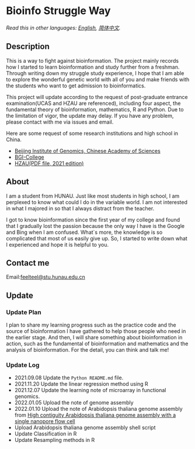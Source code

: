 # Bioinfo Struggle Way

*Read this in other languages: [English](README_en.md), [简体中文](README.md).*

## Description

This is a way to fight against bioinformation. The project mainly records how I started to learn bioinformation and study further from a freshman. Through writing down my struggle study experience, I hope that I am able to explore the wonderful genetic world with all of you and make friends with the students who want to get admission to bioinformatics.

This project will update according to the request of post-graduate entrance examination(UCAS and HZAU are referenced), including four aspect, the fundamental theory of bioinformation, mathematics, R and Python. Due to the limitation of vigor, the update may delay. If you have any problem, please contact with me via issues and email.

Here are some request of some research institutions and high school in China.
- [Beijing Institute of Genomics, Chinese Academy of Sciences](https://admission.ucas.ac.cn/info/ZhaoshengDanweiDetail/9e780c52-baf5-4020-b453-bc4510579559/8016712021)
- [BGI-College](https://admission.ucas.ac.cn/info/ZhaoshengDanweiDetail/9e780c52-baf5-4020-b453-bc4510579559/8009512021)
- [HZAU(PDF file, 2021 edition)](http://yjs.hzau.edu.cn/2021ssml1015.pdf)

## About

I am a student from HUNAU. Just like most students in high school, I am perplexed to know what could I do in the variable world. I am not interested in what I majored in so that I always distract from the teacher.

I got to know bioinformation since the first year of my college and found that I gradually lost the passion because the only way I have is the Google and Bing when I am confused. What`s more, the knowledge is so complicated that most of us easily give up. So, I started to write down what I experienced and hope it is helpful to you.

## Contact me

Email:feelteel@stu.hunau.edu.cn

## Update 

### Update Plan

I plan to share my learning progress such as the practice code and the source of bioinformation I have gathered to help those people who need in the earlier stage. And then, I will share something about bioinformation in action, such as the fundamental of bioinformation and mathematics and the analysis of bioinformation. For the detail, you can think and talk me!

### Update Log

- 2021.09.08 Update the `Python README.md` file.
- 2021.11.20 Update the linear regression method using R 
- 2021.12.07 Update the learning note of microarray in functional genomics.
- 2022.01.05 Upload the note of genome assembly
- 2022.01.10 Upload the note of Arabidopsis thaliana genome
assembly from [High contiguity Arabidopsis thaliana genome
assembly with a single nanopore flow cell](https://www.nature.com/articles/s41467-018-03016-2/)
- Upload Arabidopsis thaliana genome assembly shell script
- Update Classification in R
- Update Resampling methods in R